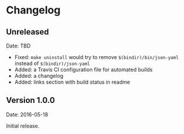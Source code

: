 Changelog
=========


Unreleased
----------

Date: TBD

 * Fixed: `make uninstall` would try to remove `$(bindir)/bin/json-yaml`
   instead of `$(bindir)/json-yaml`
 * Added: a Travis CI configuration file for automated builds
 * Added: a changelog 
 * Added: links section with build status in readme


Version 1.0.0
-------------

Date: 2016-05-18

Initial release.
